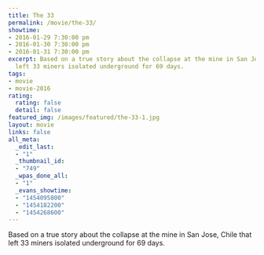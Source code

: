```yaml
---
title: The 33
permalink: /movie/the-33/
showtime:
- 2016-01-29 7:30:00 pm
- 2016-01-30 7:30:00 pm
- 2016-01-31 7:30:00 pm
excerpt: Based on a true story about the collapse at the mine in San Jose, Chile that
  left 33 miners isolated underground for 69 days.
tags:
- movie
- movie-2016
rating:
  rating: false
  detail: false
featured_img: /images/featured/the-33-1.jpg
layout: movie
links: false
all_meta:
  _edit_last:
  - "1"
  _thumbnail_id:
  - "749"
  _wpas_done_all:
  - "1"
  _evans_showtime:
  - "1454095800"
  - "1454182200"
  - "1454268600"
---
```


Based on a true story about the collapse at the mine in San Jose, Chile that left 33 miners isolated underground for 69 days.